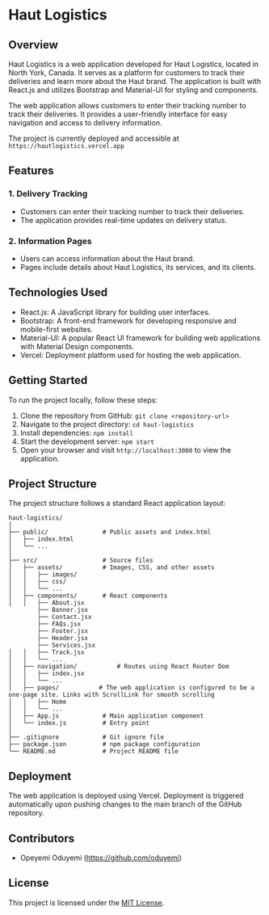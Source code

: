 # Haut Logistics

## Overview

Haut Logistics is a web application developed for Haut Logistics, located in North York, Canada. It serves as a platform for customers to track their deliveries and learn more about the Haut brand. The application is built with React.js and utilizes Bootstrap and Material-UI for styling and components.

The web application allows customers to enter their tracking number to track their deliveries. It provides a user-friendly interface for easy navigation and access to delivery information.

The project is currently deployed and accessible at ```https://hautlogistics.vercel.app```

## Features

### 1. Delivery Tracking

- Customers can enter their tracking number to track their deliveries.
- The application provides real-time updates on delivery status.

### 2. Information Pages

- Users can access information about the Haut brand.
- Pages include details about Haut Logistics, its services, and its clients.

## Technologies Used

- React.js: A JavaScript library for building user interfaces.
- Bootstrap: A front-end framework for developing responsive and mobile-first websites.
- Material-UI: A popular React UI framework for building web applications with Material Design components.
- Vercel: Deployment platform used for hosting the web application.

## Getting Started

To run the project locally, follow these steps:

1. Clone the repository from GitHub: `git clone <repository-url>`
2. Navigate to the project directory: `cd haut-logistics`
3. Install dependencies: `npm install`
4. Start the development server: `npm start`
5. Open your browser and visit `http://localhost:3000` to view the application.

## Project Structure

The project structure follows a standard React application layout:

```
haut-logistics/
│
├── public/               # Public assets and index.html
│   ├── index.html
│   └── ...
│
├── src/                  # Source files
│   ├── assets/           # Images, CSS, and other assets
│   │   ├── images/
│   │   ├── css/
│   │   └── ...
│   ├── components/       # React components
│   │   ├── About.jsx
        ├── Banner.jsx
        ├── Contact.jsx
        ├── FAQs.jsx
        ├── Footer.jsx
        ├── Header.jsx
        ├── Services.jsx
│   │   ├── Track.jsx
│   │   └── ...
│   ├── navigation/           # Routes using React Router Dom
│   │   ├── index.jsx
│   │   └── ...
│   ├── pages/           # The web application is configured to be a one-page site. Links with ScrollLink for smooth scrolling
│   │   ├── Home
│   │   └── ...
│   ├── App.js            # Main application component
│   └── index.js          # Entry point
│
├── .gitignore            # Git ignore file
├── package.json          # npm package configuration
└── README.md             # Project README file
```

## Deployment

The web application is deployed using Vercel. Deployment is triggered automatically upon pushing changes to the main branch of the GitHub repository.

## Contributors

- Opeyemi Oduyemi (https://github.com/oduyemi)

## License

This project is licensed under the [MIT License](https://opensource.org/licenses/MIT).
